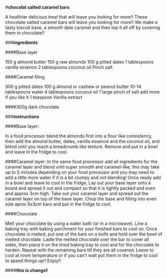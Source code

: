 #**chocolat salted caramel bars**

A healthier delicious treat that will leave you looking for more!!
These chocolate salted caramel bars will leave you looking for more!! We make a tasty biscuit base,
a smooth date caramel and then top it all off by covering them in chocolate!!

###**ingredients**

####Base layer

150 g almond butter
150 g raw almonds
100 g pitted dates
1 tablespoons vanilla essence
2 tablespoons coconut oil
Pinch salt

####Caramel filing

300 g pitted dates
100 g almond or cashew or peanut butter
10-14 tablespoons water
4 tablespoons coconut oil
1 large pinch of salt add more if you like it
1 teaspoon Vanilla extract

####300g dark chocolate

###**instructions**

####Base layer:

In a food processor blend the almonds first into a flour like consistency,
then add the almond butter, dates, vanilla essence and the coconut oil, and blend until you reach a breadcrumb like texture.
Remove and put in a bowl and leave in the fridge to cool.

####Caramel layer:
In the same food processor add all ingredients for the caramel layer and blend until super smooth and caramel-like,
this may take up to 5 minutes depending on your food processor and you may need to add a little more water if it is a bit clumpy and not blending!
Once ready add in a bowl and leave to cool in the fridge.
Lay out your base layer onto a board and spread it out and compact so that it is tightly packed and even and approx 3cm high.
Take out your caramel layer and spread out the caramel layer on top of the base layer.
Chop the base and filling into even size aprox 6x3cm bars and put in the fridge to cool.

####Chocolate

Melt your chocolate by using a water bath (or in a microwave).
Line a baking tray with baking parchment for your finished bars to cool on.
Once chocolate is melted, put one of the bars on a knife and hold over the bowl of melted chocolate.
Ladle the melted chocolate over the bar to cover all sides, then place it on the lined baking tray to cool and for the chocolate to harden.
Repeat with the remaining bars till they are all covered. Leave to cool at room temperature or if you can't wait put them in the fridge to cool to speed things up!!
Enjoy!!

####**this is change1**

